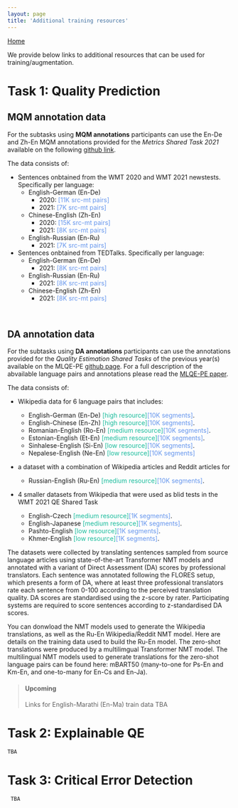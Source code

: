 ```yaml
---
layout: page
title: 'Additional training resources'
---
```


[Home](../index.md)


We provide below links to additional resources that can be used for training/augmentation.

# Task 1: Quality Prediction

## MQM annotation data

For the subtasks using **MQM annotations** participants can use the En-De and Zh-En MQM annotations provided for the *Metrics Shared Task 2021* available on the following [github link](https://github.com/google-research/mt-metrics-eval). 

The data consists of:

- Sentences onbtained from the WMT 2020 and WMT 2021 newstests. Specifically per language:
  - English-German (En-De) 
    - 2020: <span style="color:#6495ED">[11K src-mt pairs]</span>
    - 2021: <span style="color:#6495ED">[7K src-mt pairs]</span>
  - Chinese-English (Zh-En) 
    - 2020: <span style="color:#6495ED">[15K src-mt pairs]</span>
    - 2021: <span style="color:#6495ED">[8K src-mt pairs]</span>
  - English-Russian (En-Ru) 
    - 2021: <span style="color:#6495ED">[7K src-mt pairs]</span>
- Sentences onbtained from TEDTalks. Specifically per language:
  - English-German (En-De) 
    - 2021: <span style="color:#6495ED">[8K src-mt pairs]</span>
  - English-Russian (En-Ru) 
    - 2021: <span style="color:#6495ED">[8K src-mt pairs]</span>
  - Chinese-English (Zh-En) 
    - 2021: <span style="color:#6495ED">[8K src-mt pairs]</span>   <br />
<br />
  


 ## DA annotation data

 For the subtasks using **DA annotations** participants can use the annotations provided for the *Quality Estimation Shared Tasks* of the previous year(s) available on the MLQE-PE [github page](https://github.com/sheffieldnlp/mlqe-pe). For a full description of the abvailable language pairs and annotations please read the [MLQE-PE paper](https://arxiv.org/abs/2010.04480).

 The data consists of:
 
 -  Wikipedia data for 6 language pairs that includes:
 
    - English-German (En-De)  <span style="color:#1ABC9C">[high resource]</span><span style="color:#6495ED">[10K segments]</span>. 
    - English-Chinese (En-Zh) <span style="color:#1ABC9C">[high resource]</span><span style="color:#6495ED">[10K segments]</span>. 
    - Romanian-English (Ro-En) <span style="color:#1ABC9C">[medium resource]</span><span style="color:#6495ED">[10K segments]</span>. 
    - Estonian-English (Et-En) <span style="color:#1ABC9C">[medium resource]</span><span style="color:#6495ED">[10K segments]</span>. 
    - Sinhalese-English (Si-En) <span style="color:#1ABC9C">[low resource]</span><span style="color:#6495ED">[10K segments]</span>. 
    - Nepalese-English (Ne-En)  <span style="color:#1ABC9C">[low resource]</span><span style="color:#6495ED">[10K segments]</span>

- a dataset with a combination of Wikipedia articles and Reddit articles for 
   - Russian-English (Ru-En)  <span style="color:#1ABC9C">[medium resource]</span><span style="color:#6495ED">[10K segments]</span>. 
   
- 4 smaller datasets from Wikipedia that were used as blid tests in the WMT 2021 QE Shared Task
   - English-Czech <span style="color:#1ABC9C">[medium resource]</span><span style="color:#6495ED">[1K segments]</span>. 
   - English-Japanese <span style="color:#1ABC9C">[medium resource]</span><span style="color:#6495ED">[1K segments]</span>. 
   - Pashto-English <span style="color:#1ABC9C">[low resource]</span><span style="color:#6495ED">[1K segments]</span>. 
   - Khmer-English <span style="color:#1ABC9C">[low resource]</span><span style="color:#6495ED">[1K segments]</span>. 



The datasets were collected by translating sentences sampled from source language articles using state-of-the-art Transformer NMT models and annotated with a variant of Direct Assessment (DA) scores by professional translators. Each sentence was annotated following the FLORES setup, which presents a form of DA, where at least three professional translators rate each sentence from 0-100 according to the perceived translation quality. DA scores are standardised using the z-score by rater. Participating systems are required to score sentences according to z-standardised DA scores.



You can donwload the NMT models used to generate the Wikipedia translations, as well as the Ru-En Wikipedia/Reddit NMT model. Here are details on the training data used to build the Ru-En model. The zero-shot translations were produced by a multilimgual Transformer NMT model.
The multilingual NMT models used to generate translations for the zero-shot language pairs can be found here: mBART50 (many-to-one for Ps-En and Km-En, and one-to-many for En-Cs and En-Ja).



> #### **Upcoming**
> Links for English-Marathi (En-Ma) train data TBA




 # Task 2: Explainable QE

```
TBA
```

 # Task 3: Critical Error Detection 
```
 TBA
 ```
